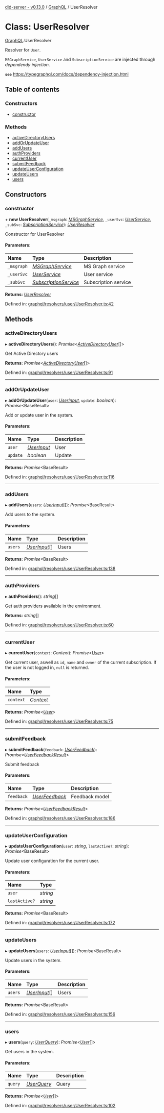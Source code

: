 [did-server - v0.13.0](../README.md) / [GraphQL](../modules/graphql.md) / UserResolver

# Class: UserResolver

[GraphQL](../modules/graphql.md).UserResolver

Resolver for `User`.

`MSGraphService`, `UserService` and
`SubscriptionService` are injected through
_dependendy injection_.

**`see`** https://typegraphql.com/docs/dependency-injection.html

## Table of contents

### Constructors

- [constructor](graphql.userresolver.md#constructor)

### Methods

- [activeDirectoryUsers](graphql.userresolver.md#activedirectoryusers)
- [addOrUpdateUser](graphql.userresolver.md#addorupdateuser)
- [addUsers](graphql.userresolver.md#addusers)
- [authProviders](graphql.userresolver.md#authproviders)
- [currentUser](graphql.userresolver.md#currentuser)
- [submitFeedback](graphql.userresolver.md#submitfeedback)
- [updateUserConfiguration](graphql.userresolver.md#updateuserconfiguration)
- [updateUsers](graphql.userresolver.md#updateusers)
- [users](graphql.userresolver.md#users)

## Constructors

### constructor

\+ **new UserResolver**(`_msgraph`: [*MSGraphService*](services.msgraphservice.md), `_userSvc`: [*UserService*](services.userservice.md), `_subSvc`: [*SubscriptionService*](services.subscriptionservice.md)): [*UserResolver*](graphql.userresolver.md)

Constructor for UserResolver

#### Parameters:

Name | Type | Description |
:------ | :------ | :------ |
`_msgraph` | [*MSGraphService*](services.msgraphservice.md) | MS Graph service   |
`_userSvc` | [*UserService*](services.userservice.md) | User service   |
`_subSvc` | [*SubscriptionService*](services.subscriptionservice.md) | Subscription service    |

**Returns:** [*UserResolver*](graphql.userresolver.md)

Defined in: [graphql/resolvers/user/UserResolver.ts:42](https://github.com/Puzzlepart/did/blob/dev/server/graphql/resolvers/user/UserResolver.ts#L42)

## Methods

### activeDirectoryUsers

▸ **activeDirectoryUsers**(): *Promise*<[*ActiveDirectoryUser*](graphql.activedirectoryuser.md)[]\>

Get Active Directory users

**Returns:** *Promise*<[*ActiveDirectoryUser*](graphql.activedirectoryuser.md)[]\>

Defined in: [graphql/resolvers/user/UserResolver.ts:91](https://github.com/Puzzlepart/did/blob/dev/server/graphql/resolvers/user/UserResolver.ts#L91)

___

### addOrUpdateUser

▸ **addOrUpdateUser**(`user`: [*UserInput*](graphql.userinput.md), `update`: *boolean*): *Promise*<BaseResult\>

Add or update user in the system.

#### Parameters:

Name | Type | Description |
:------ | :------ | :------ |
`user` | [*UserInput*](graphql.userinput.md) | User   |
`update` | *boolean* | Update    |

**Returns:** *Promise*<BaseResult\>

Defined in: [graphql/resolvers/user/UserResolver.ts:116](https://github.com/Puzzlepart/did/blob/dev/server/graphql/resolvers/user/UserResolver.ts#L116)

___

### addUsers

▸ **addUsers**(`users`: [*UserInput*](graphql.userinput.md)[]): *Promise*<BaseResult\>

Add users to the system.

#### Parameters:

Name | Type | Description |
:------ | :------ | :------ |
`users` | [*UserInput*](graphql.userinput.md)[] | Users    |

**Returns:** *Promise*<BaseResult\>

Defined in: [graphql/resolvers/user/UserResolver.ts:138](https://github.com/Puzzlepart/did/blob/dev/server/graphql/resolvers/user/UserResolver.ts#L138)

___

### authProviders

▸ **authProviders**(): *string*[]

Get auth providers available in the environment.

**Returns:** *string*[]

Defined in: [graphql/resolvers/user/UserResolver.ts:60](https://github.com/Puzzlepart/did/blob/dev/server/graphql/resolvers/user/UserResolver.ts#L60)

___

### currentUser

▸ **currentUser**(`context`: *Context*): *Promise*<[*User*](graphql.user.md)\>

Get current user, aswell as `id`, `name` and `owner` of
the current subscription. If the user is not logged in,
`null` is returned.

#### Parameters:

Name | Type |
:------ | :------ |
`context` | *Context* |

**Returns:** *Promise*<[*User*](graphql.user.md)\>

Defined in: [graphql/resolvers/user/UserResolver.ts:75](https://github.com/Puzzlepart/did/blob/dev/server/graphql/resolvers/user/UserResolver.ts#L75)

___

### submitFeedback

▸ **submitFeedback**(`feedback`: [*UserFeedback*](graphql.userfeedback.md)): *Promise*<[*UserFeedbackResult*](graphql.userfeedbackresult.md)\>

Submit feedback

#### Parameters:

Name | Type | Description |
:------ | :------ | :------ |
`feedback` | [*UserFeedback*](graphql.userfeedback.md) | Feedback model    |

**Returns:** *Promise*<[*UserFeedbackResult*](graphql.userfeedbackresult.md)\>

Defined in: [graphql/resolvers/user/UserResolver.ts:186](https://github.com/Puzzlepart/did/blob/dev/server/graphql/resolvers/user/UserResolver.ts#L186)

___

### updateUserConfiguration

▸ **updateUserConfiguration**(`user`: *string*, `lastActive?`: *string*): *Promise*<BaseResult\>

Update user configuration for the current user.

#### Parameters:

Name | Type |
:------ | :------ |
`user` | *string* |
`lastActive?` | *string* |

**Returns:** *Promise*<BaseResult\>

Defined in: [graphql/resolvers/user/UserResolver.ts:172](https://github.com/Puzzlepart/did/blob/dev/server/graphql/resolvers/user/UserResolver.ts#L172)

___

### updateUsers

▸ **updateUsers**(`users`: [*UserInput*](graphql.userinput.md)[]): *Promise*<BaseResult\>

Update users in the system.

#### Parameters:

Name | Type | Description |
:------ | :------ | :------ |
`users` | [*UserInput*](graphql.userinput.md)[] | Users    |

**Returns:** *Promise*<BaseResult\>

Defined in: [graphql/resolvers/user/UserResolver.ts:156](https://github.com/Puzzlepart/did/blob/dev/server/graphql/resolvers/user/UserResolver.ts#L156)

___

### users

▸ **users**(`query`: [*UserQuery*](graphql.userquery.md)): *Promise*<[*User*](graphql.user.md)[]\>

Get users in the system.

#### Parameters:

Name | Type | Description |
:------ | :------ | :------ |
`query` | [*UserQuery*](graphql.userquery.md) | Query    |

**Returns:** *Promise*<[*User*](graphql.user.md)[]\>

Defined in: [graphql/resolvers/user/UserResolver.ts:102](https://github.com/Puzzlepart/did/blob/dev/server/graphql/resolvers/user/UserResolver.ts#L102)
